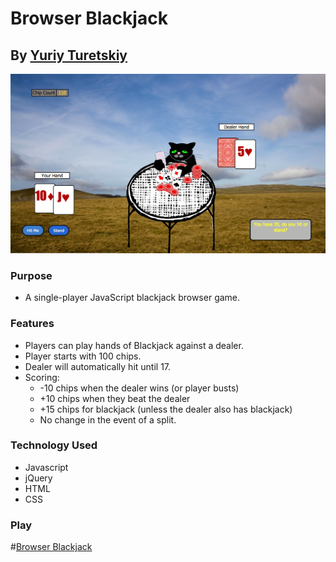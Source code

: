 # Browser Blackjack
## By [Yuriy Turetskiy](https://github.com/yuriyt2)

![screenshot](./screenshot.png)

### Purpose
+ A single-player JavaScript blackjack browser game.

### Features
+ Players can play hands of Blackjack against a dealer.
+ Player starts with 100 chips.
+ Dealer will automatically hit until 17.
+ Scoring: 
  + -10 chips when the dealer wins (or player busts) 
  + +10 chips when they beat the dealer 
  + +15 chips for blackjack (unless the dealer also has blackjack)  
  +  No change in the event of a split.

### Technology Used
+ Javascript
+ jQuery
+ HTML
+ CSS

### Play

#[Browser Blackjack](__http://yuriyturetskiy.com/blackjack__)
